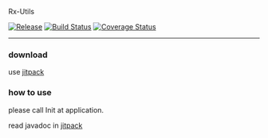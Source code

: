Rx-Utils

[![Release](https://jitpack.io/v/Qixingchen/Rx-Utils.svg?style=flat-square)](https://jitpack.io/#Qixingchen/Rx-Utils)
[![Build Status](https://travis-ci.org/Qixingchen/Rx-Utils.svg?branch=master)](https://travis-ci.org/Qixingchen/Rx-Utils)
[![Coverage Status](https://coveralls.io/repos/github/Qixingchen/Rx-Utils/badge.svg)](https://coveralls.io/github/Qixingchen/Rx-Utils)

---
### download

 use [jitpack](https://jitpack.io/#Qixingchen/Rx-Utils)

### how to use
please call Init at application.

read javadoc in [jitpack](https://jitpack.io/com/github/Qixingchen/Rx-Utils/-SNAPSHOT/javadoc/)
